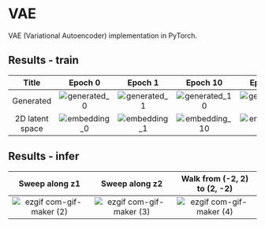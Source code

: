 # VAE

VAE (Variational Autoencoder) implementation in PyTorch. 

## Results - train
| Title | Epoch 0 | Epoch 1 | Epoch 10 | Epoch 30 |
| :---: | :---: | :---: | :---: | :---: |
| Generated | ![generated_0](https://github.com/ShotaDeguchi/Variational_Autoencoder/assets/49257696/f8467a4c-5728-499f-bc61-832f452f841e) | ![generated_1](https://github.com/ShotaDeguchi/Variational_Autoencoder/assets/49257696/38ada7aa-c0e2-4d21-b3d8-b5de7a5db745) | ![generated_10](https://github.com/ShotaDeguchi/Variational_Autoencoder/assets/49257696/671a40f7-e589-4358-ad5a-ba3c7f40d6ee) | ![generated_30](https://github.com/ShotaDeguchi/Variational_Autoencoder/assets/49257696/3bdbfafd-0d71-4d22-8b97-b2466a686f3d) |
| 2D latent space | ![embedding_0](https://github.com/ShotaDeguchi/Variational_Autoencoder/assets/49257696/0421e966-59e6-4180-85fc-7c3b411f26c2) | ![embedding_1](https://github.com/ShotaDeguchi/Variational_Autoencoder/assets/49257696/d95b0e71-6a93-485a-a83e-812a79f663b8) | ![embedding_10](https://github.com/ShotaDeguchi/Variational_Autoencoder/assets/49257696/8f23b0e9-8e49-426a-880c-e288cd204028) | ![embedding_30](https://github.com/ShotaDeguchi/Variational_Autoencoder/assets/49257696/c83653a6-bd68-4710-8efb-22f5f495548f) | ![ezgif com-gif-maker](https://github.com/ShotaDeguchi/Variational_Autoencoder/assets/49257696/6b90638e-9754-4e33-bfd4-56776fa448d1) |

## Results - infer
| Sweep along z1 | Sweep along z2 | Walk from (-2, 2) to (2, -2) |
| :---: | :---: | :---: |
| ![ezgif com-gif-maker (2)](https://github.com/ShotaDeguchi/Variational_Autoencoder/assets/49257696/dad38b18-412e-4ea5-aca0-7ff95b3b9ba6) | ![ezgif com-gif-maker (3)](https://github.com/ShotaDeguchi/Variational_Autoencoder/assets/49257696/5db5c4cb-5f34-4dda-8478-d8248b6c3d80) | ![ezgif com-gif-maker (4)](https://github.com/ShotaDeguchi/Variational_Autoencoder/assets/49257696/cf827a43-8869-4f77-9a5b-96a735c740b7) |
